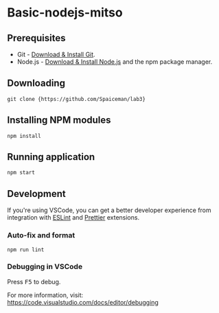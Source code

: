 # Basic-nodejs-mitso

## Prerequisites

- Git - [Download & Install Git](https://git-scm.com/downloads).
- Node.js - [Download & Install Node.js](https://nodejs.org/en/download/) and the npm package
  manager.

## Downloading

```
git clone {https://github.com/Spaiceman/lab3}
```

## Installing NPM modules

```
npm install
```

## Running application

```
npm start
```

## Development

If you're using VSCode, you can get a better developer experience from integration with
[ESLint](https://marketplace.visualstudio.com/items?itemName=dbaeumer.vscode-eslint) and
[Prettier](https://marketplace.visualstudio.com/items?itemName=esbenp.prettier-vscode) extensions.

### Auto-fix and format

```
npm run lint
```

### Debugging in VSCode

Press <kbd>F5</kbd> to debug.

For more information, visit: https://code.visualstudio.com/docs/editor/debugging
